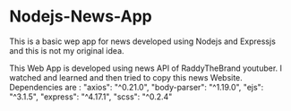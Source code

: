 # Nodejs-News-App
This is a basic wep app for news developed using Nodejs and Expressjs and this is not my original idea.

This Web App is developed using news API of RaddyTheBrand youtuber. I watched and learned and then tried to copy this news Website.
Dependencies are :
    "axios": "^0.21.0",
    "body-parser": "^1.19.0",
    "ejs": "^3.1.5",
    "express": "^4.17.1",
    "scss": "^0.2.4"
